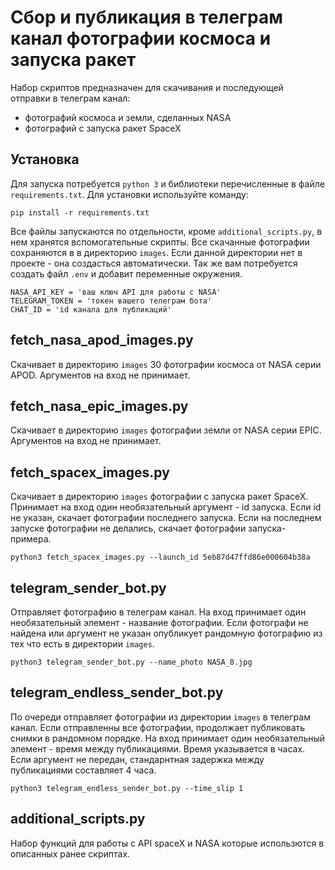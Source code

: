 # Сбор и публикация в телеграм канал фотографии космоса и запуска ракет

Набор скриптов предназначен для скачивания и последующей отправки в телеграм канал: 
* фотографий космоса и земли, сделанных NASA 
* фотографий с запуска ракет SpaceX

## Установка

Для запуска потребуется `python 3` и библиотеки перечисленные в файле `requirements.txt`. Для установки используйте команду:

`pip install -r requirements.txt`

Все файлы запускаются по отдельности, кроме `additional_scripts.py`, в нем хранятся вспомогательные скрипты.
Все скачанные фотографии сохраняются в в директорию `images`. Если данной директории нет в проекте - она создасться автоматически.
Так же вам потребуется создать файл `.env` и добавит переменные окружения.

```
NASA_API_KEY = 'ваш ключ API для работы с NASA'
TELEGRAM_TOKEN = 'токен вашего телеграм бота'
CHAT_ID = 'id канала для публикаций'
```

## fetch_nasa_apod_images.py

Скачивает в директорию `images` 30 фотографии космоса от NASA серии APOD. Аргументов на вход не принимает.

## fetch_nasa_epic_images.py

Скачивает в директорию `images` фотографии земли от NASA серии EPIC. Аргументов на вход не принимает.

## fetch_spacex_images.py

Скачивает в директорию `images` фотографии с запуска ракет SpaceX. Принимает на вход один необязательный аргумент - id запуска. Если id не указан, скачает фотографии последнего запуска. Если на последнем запуске фотографии не делались, скачает фотографии запуска-примера.

```
python3 fetch_spacex_images.py --launch_id 5eb87d47ffd86e000604b38a
```

## telegram_sender_bot.py

Отправляет фотографию в телеграм канал. На вход принимает один необязательный элемент - название фотографии.
Если фотографи не найдена или аргумент не указан опубликует рандомную фотографию из тех что есть в директории `images`.

```
python3 telegram_sender_bot.py --name_photo NASA_8.jpg
```

## telegram_endless_sender_bot.py

По очереди отправляет фотографии из директории `images` в телеграм канал. Если отправленны все фотографии, продолжает публиковать снимки в рандомном порядке.
На вход принимает один необязательный элемент - время между публикациями. Время указывается в часах. Если аргумент не передан, стандарнтная задержка между публикациями составляет 4 часа.

```
python3 telegram_endless_sender_bot.py --time_slip 1
```

## additional_scripts.py

Набор функций для работы с API spaceX и NASA которые использются в описанных ранее скриптах.
